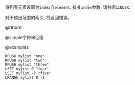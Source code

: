 将列表元素设置为`index`自`element`.
有关`index`参数, 请参阅`LINDEX`.

对于超出范围的索引, 将返回错误。

@return

@simple字符串回复

@examples

```cli
RPUSH mylist "one"
RPUSH mylist "two"
RPUSH mylist "three"
LSET mylist 0 "four"
LSET mylist -2 "five"
LRANGE mylist 0 -1
```
